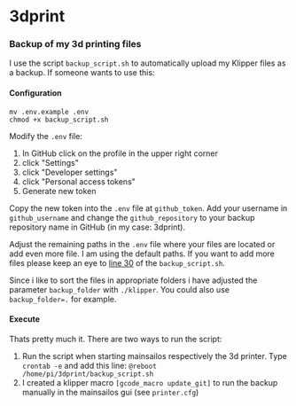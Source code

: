 # 3dprint
### Backup of my 3d printing files

I use the script `backup_script.sh` to automatically upload my Klipper files as a backup. If someone wants to use this:

#### Configuration

```
mv .env.example .env
chmod +x backup_script.sh
```

Modify the `.env` file:
1. In GitHub click on the profile in the upper right corner
2. click "Settings"
3. click "Developer settings"
4. click "Personal access tokens"
5. Generate new token

Copy the new token into the `.env` file at `github_token`. Add your username in `github_username` and change the `github_repository` to your backup repository name in GitHub (in my case: 3dprint).

Adjust the remaining paths in the `.env` file where your files are located or add even more file. I am using the default paths. If you want to add more files please keep an eye to [line 30](https://github.com/Staubgeborener/3dprint/blob/main/backup_script.sh#L30) of the `backup_script.sh`.

Since i like to sort the files in appropriate folders i have adjusted the parameter `backup_folder` with `./klipper`. You could also use `backup_folder=.` for example.

#### Execute

Thats pretty much it. There are two ways to run the script:
1. Run the script when starting mainsailos respectively the 3d printer. Type `crontab -e` and add this line: `@reboot /home/pi/3dprint/backup_script.sh`
2. I created a klipper macro `[gcode_macro update_git]` to run the backup manually in the mainsailos gui (see `printer.cfg`)
